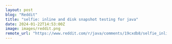 ```yaml
---
layout: post
blog: "Reddit"
title: "selfie: inline and disk snapshot testing for java"
date: 2024-01-22T14:53:00Z
image: images/reddit.png
remote_url: "https://www.reddit.com/r/java/comments/19cxdb8/selfie_inline_and_disk_snapshot_testing_for_java/"
---
```

